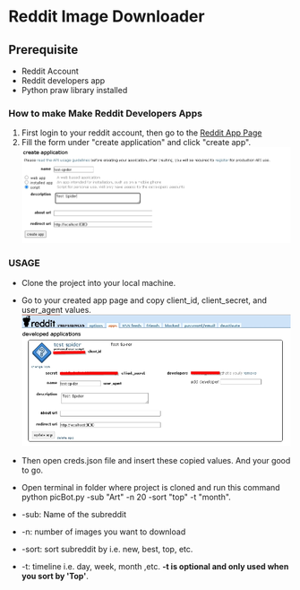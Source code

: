 # Reddit Image Downloader

## Prerequisite
* Reddit Account
* Reddit developers app
* Python praw library installed

### How to make Make Reddit Developers Apps

1. First login to your reddit account, then go to the [Reddit App Page](https://www.reddit.com/prefs/apps)
2. Fill the form under "create application" and click "create app".
![Screenshot of form](/howTo/createForm.jpg)

### USAGE
* Clone the project into your local machine.
* Go to your created app page and copy client_id, client_secret, and user_agent values.
![Screenshot of form](/howTo/appPage.jpg)

* Then open creds.json file and insert these copied values. And your good to go.
* Open terminal in folder where project is cloned and run this command python picBot.py -sub "Art" -n 20 -sort "top" -t "month".
* -sub: Name of the subreddit 
* -n: number of images you want to download
* -sort: sort subreddit by i.e. new, best, top, etc.
* -t: timeline i.e. day, week, month ,etc. **-t is optional and only used when you sort by 'Top'**.
